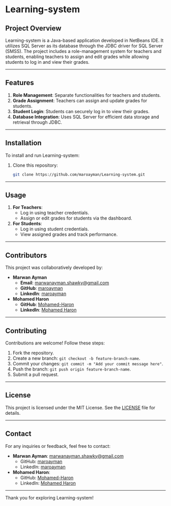 # Learning-system

## Project Overview
Learning-system is a Java-based application developed in NetBeans IDE. It utilizes SQL Server as its database through the JDBC driver for SQL Server (SMSS). The project includes a role-management system for teachers and students, enabling teachers to assign and edit grades while allowing students to log in and view their grades.

---

## Features
1. **Role Management**: Separate functionalities for teachers and students.
2. **Grade Assignment**: Teachers can assign and update grades for students.
3. **Student Login**: Students can securely log in to view their grades.
4. **Database Integration**: Uses SQL Server for efficient data storage and retrieval through JDBC.

---

## Installation
To install and run Learning-system:

1. Clone this repository:
   ```bash
   git clone https://github.com/maroayman/Learning-system.git

---

## Usage
1. **For Teachers**:
   - Log in using teacher credentials.
   - Assign or edit grades for students via the dashboard.
2. **For Students**:
   - Log in using student credentials.
   - View assigned grades and track performance.

---

## Contributors
This project was collaboratively developed by:
- **Marwan Ayman**  
  - **Email**: [marwanayman.shawky@gmail.com](mailto:marwanayman.shawky@gmail.com)  
  - **GitHub**: [maroayman](https://github.com/maroayman)  
  - **LinkedIn**: [maroayman](https://www.linkedin.com/in/maroayman)
- **Mohamed Haron**  
  - **GitHub**: [Mohamed-Haron](https://github.com/Mohamed-Haron)  
  - **LinkedIn**: [Mohamed Haron](https://www.linkedin.com/in/mohamed-haron-aab64518a/)

---

## Contributing
Contributions are welcome! Follow these steps:

1. Fork the repository.
2. Create a new branch: `git checkout -b feature-branch-name`.
3. Commit your changes: `git commit -m "Add your commit message here"`.
4. Push the branch: `git push origin feature-branch-name`.
5. Submit a pull request.

---

## License
This project is licensed under the MIT License. See the [LICENSE](LICENSE) file for details.

---

## Contact
For any inquiries or feedback, feel free to contact:
- **Marwan Ayman**: [marwanayman.shawky@gmail.com](mailto:marwanayman.shawky@gmail.com)  
  - GitHub: [maroayman](https://github.com/maroayman)  
  - LinkedIn: [maroayman](https://www.linkedin.com/in/maroayman)
- **Mohamed Haron**:  
  - GitHub: [Mohamed-Haron](https://github.com/Mohamed-Haron)  
  - LinkedIn: [Mohamed Haron](https://www.linkedin.com/in/mohamed-haron-aab64518a/)

---

Thank you for exploring Learning-system!

